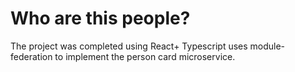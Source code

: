 # Who are this people?

The project was completed using React+ Typescript uses module-federation to implement the person card microservice.

[preview]: ./src/assets/github/preview.png
